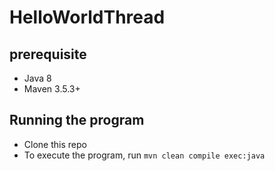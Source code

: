 # HelloWorldThread

## prerequisite
* Java 8
* Maven 3.5.3+

## Running the program
* Clone this repo
* To execute the program, run `mvn clean compile exec:java`
